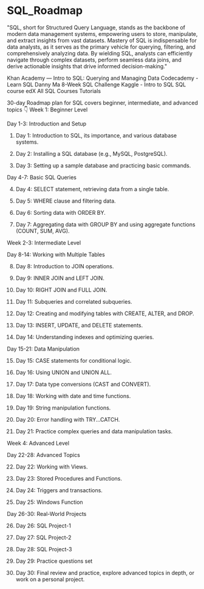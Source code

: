 # SQL_Roadmap
"SQL, short for Structured Query Language, stands as the backbone of modern data management systems, empowering users to store, manipulate, and extract insights from vast datasets. Mastery of SQL is indispensable for data analysts, as it serves as the primary vehicle for querying, filtering, and comprehensively analyzing data. By wielding SQL, analysts can efficiently navigate through complex datasets, perform seamless data joins, and derive actionable insights that drive informed decision-making."

Khan Academy — Intro to SQL: Querying and Managing Data
Codecademy - Learn SQL
Danny Ma 8-Week SQL Challenge
Kaggle - Intro to SQL
SQL course
edX All SQL Courses
Tutorials

30-day Roadmap plan for SQL covers beginner, intermediate, and advanced topics 👇
Week 1: Beginner Level

Day 1-3: Introduction and Setup

1. Day 1: Introduction to SQL, its importance, and various database systems.

2. Day 2: Installing a SQL database (e.g., MySQL, PostgreSQL).

3. Day 3: Setting up a sample database and practicing basic commands.

Day 4-7: Basic SQL Queries

4. Day 4: SELECT statement, retrieving data from a single table.

5. Day 5: WHERE clause and filtering data.

6. Day 6: Sorting data with ORDER BY.

7. Day 7: Aggregating data with GROUP BY and using aggregate functions (COUNT, SUM, AVG).

Week 2-3: Intermediate Level

Day 8-14: Working with Multiple Tables

8. Day 8: Introduction to JOIN operations.

9. Day 9: INNER JOIN and LEFT JOIN.

10. Day 10: RIGHT JOIN and FULL JOIN.

11. Day 11: Subqueries and correlated subqueries.

12. Day 12: Creating and modifying tables with CREATE, ALTER, and DROP.

13. Day 13: INSERT, UPDATE, and DELETE statements.

14. Day 14: Understanding indexes and optimizing queries.

Day 15-21: Data Manipulation

15. Day 15: CASE statements for conditional logic.

16. Day 16: Using UNION and UNION ALL.

17. Day 17: Data type conversions (CAST and CONVERT).

18. Day 18: Working with date and time functions.

19. Day 19: String manipulation functions.

20. Day 20: Error handling with TRY...CATCH.

21. Day 21: Practice complex queries and data manipulation tasks.

Week 4: Advanced Level

Day 22-28: Advanced Topics

22. Day 22: Working with Views.

23. Day 23: Stored Procedures and Functions.

24. Day 24: Triggers and transactions.

25. Day 25: Windows Function

Day 26-30: Real-World Projects

26. Day 26: SQL Project-1

27. Day 27: SQL Project-2

28. Day 28: SQL Project-3

29. Day 29: Practice questions set

30. Day 30: Final review and practice, explore advanced topics in depth, or work on a personal project.
